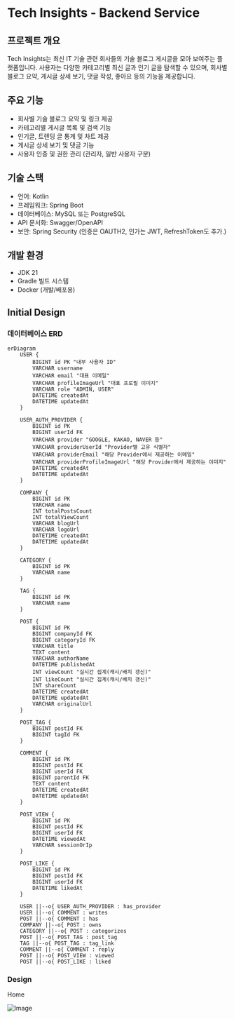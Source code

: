 # Tech Insights - Backend Service

## 프로젝트 개요

Tech Insights는 최신 IT 기술 관련 회사들의 기술 블로그 게시글을 모아 보여주는 플랫폼입니다. 사용자는 다양한 카테고리별 최신 글과 인기 글을 탐색할 수 있으며, 회사별 블로그 요약, 게시글 상세 보기, 댓글 작성, 좋아요 등의 기능을 제공합니다.

## 주요 기능

- 회사별 기술 블로그 요약 및 링크 제공
- 카테고리별 게시글 목록 및 검색 기능
- 인기글, 트렌딩 글 통계 및 차트 제공
- 게시글 상세 보기 및 댓글 기능
- 사용자 인증 및 권한 관리 (관리자, 일반 사용자 구분)

## 기술 스택

- 언어: Kotlin
- 프레임워크: Spring Boot
- 데이터베이스: MySQL 또는 PostgreSQL
- API 문서화: Swagger/OpenAPI
- 보안: Spring Security (인증은 OAUTH2, 인가는 JWT, RefreshToken도 추가.)

## 개발 환경

- JDK 21
- Gradle 빌드 시스템
- Docker (개발/배포용)

## Initial Design

### 데이터베이스 ERD

```mermaid
erDiagram
    USER {
        BIGINT id PK "내부 사용자 ID"
        VARCHAR username
        VARCHAR email "대표 이메일"
        VARCHAR profileImageUrl "대표 프로필 이미지"
        VARCHAR role "ADMIN, USER"
        DATETIME createdAt
        DATETIME updatedAt
    }

    USER_AUTH_PROVIDER {
        BIGINT id PK
        BIGINT userId FK
        VARCHAR provider "GOOGLE, KAKAO, NAVER 등"
        VARCHAR providerUserId "Provider별 고유 식별자"
        VARCHAR providerEmail "해당 Provider에서 제공하는 이메일"
        VARCHAR providerProfileImageUrl "해당 Provider에서 제공하는 이미지"
        DATETIME createdAt
        DATETIME updatedAt
    }

    COMPANY {
        BIGINT id PK
        VARCHAR name
        INT totalPostsCount
        INT totalViewCount
        VARCHAR blogUrl
        VARCHAR logoUrl
        DATETIME createdAt
        DATETIME updatedAt
    }

    CATEGORY {
        BIGINT id PK
        VARCHAR name
    }

    TAG {
        BIGINT id PK
        VARCHAR name
    }

    POST {
        BIGINT id PK
        BIGINT companyId FK
        BIGINT categoryId FK
        VARCHAR title
        TEXT content
        VARCHAR authorName
        DATETIME publishedAt
        INT viewCount "실시간 집계(캐시/배치 갱신)"
        INT likeCount "실시간 집계(캐시/배치 갱신)"
        INT shareCount
        DATETIME createdAt
        DATETIME updatedAt
        VARCHAR originalUrl
    }

    POST_TAG {
        BIGINT postId FK
        BIGINT tagId FK
    }

    COMMENT {
        BIGINT id PK
        BIGINT postId FK
        BIGINT userId FK
        BIGINT parentId FK
        TEXT content
        DATETIME createdAt
        DATETIME updatedAt
    }

    POST_VIEW {
        BIGINT id PK
        BIGINT postId FK
        BIGINT userId FK
        DATETIME viewedAt
        VARCHAR sessionOrIp
    }

    POST_LIKE {
        BIGINT id PK
        BIGINT postId FK
        BIGINT userId FK
        DATETIME likedAt
    }

    USER ||--o{ USER_AUTH_PROVIDER : has_provider
    USER ||--o{ COMMENT : writes
    POST ||--o{ COMMENT : has
    COMPANY ||--o{ POST : owns
    CATEGORY ||--o{ POST : categorizes
    POST ||--o{ POST_TAG : post_tag
    TAG ||--o{ POST_TAG : tag_link
    COMMENT ||--o{ COMMENT : reply
    POST ||--o{ POST_VIEW : viewed
    POST ||--o{ POST_LIKE : liked
```

### Design

Home

![Image](https://github.com/user-attachments/assets/d5533bfa-e6cb-46af-9c32-16a3d9b98aa0)